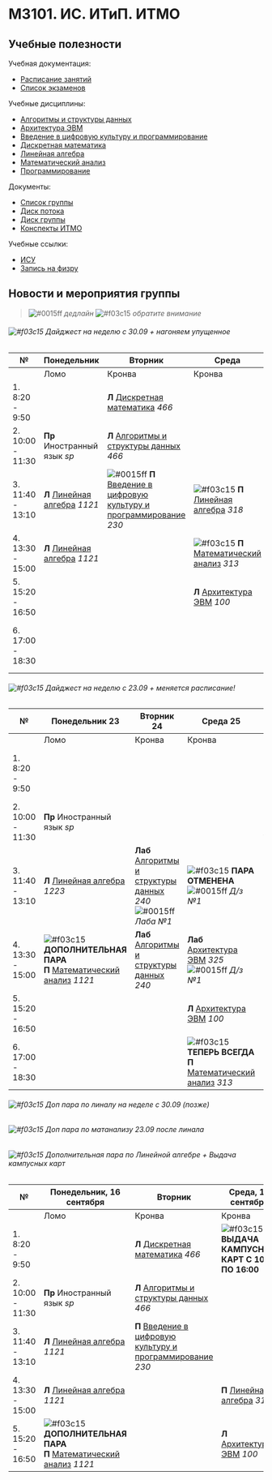 # M3101. ИС. ИТиП. ИТМО

## Учебные полезности

Учебная документация:
* [Расписание занятий](Timetable.md#Расписание)
* [Список экзаменов](Timetable.md#Экзамены)

Учебные дисциплины:
* [Алгоритмы и структуры данных](Subjects/Algorithms.md)
* [Архитектура ЭВМ](Subjects/ComputerArchitecture.md)
* [Введение в цифровую культуру и программирование](Subjects/DigitalCultureIntroduction.md)
* [Дискретная математика](Subjects/DiscreteMathematics.md)
* [Линейная алгебра](Subjects/LinearAlgebra.md)
* [Математический анализ](Subjects/MathematicalAnalysis.md)
* [Программирование](Subjects/Programming.md)

Документы:
* [Список группы](GroupList.md)
* [Диск потока](https://drive.google.com/drive/folders/1fC6WB74TOPxm7cGoJRpLWFFAYl6r1nQl)
* [Диск группы](https://drive.google.com/drive/folders/1-vDZS3wehIW1l_QkGFHEEHH3K2wVaMKx)
* [Конспекты ИТМО](http://neerc.ifmo.ru/wiki/)

Учебные ссылки:
* [ИСУ](https://isu.ifmo.ru/)
* [Запись на физру](https://isu.ifmo.ru/pls/apex/f?p=2153:15:108337501947348::NO:RP,3::)

## Новости и мероприятия группы

> ![#0015ff](https://placehold.it/15/0015ff/000000?text=+) *дедлайн*  ![#f03c15](https://placehold.it/15/f03c15/000000?text=+) *обратите внимание*

###### ![#f03c15](https://placehold.it/15/f03c15/000000?text=+) Дайджест на неделю с 30.09 + нагоняем упущенное

|№| Понедельник | Вторник | Среда | Четверг | Пятница | Суббота |
| ----- | ------ |------ |------ |------ |------ |------ |
| | Ломо | Кронва | Кронва | Ломо | Кронва | Кронва |
| 1. 8:20 - 9:50 | | **Л** [Дискретная математика](Subjects/DiscreteMathematics.md) *466* | | | - | ![#0015ff](https://placehold.it/15/0015ff/000000?text=+) **Лаб** [Программирование](Subjects/Programming.md) *237* |
| 2. 10:00 - 11:30| **Пр** Иностранный язык *sp* | **Л** [Алгоритмы и структуры данных](Subjects/Algorithms.md) *466* | | **Пр** Иностранный язык *sp* | **Л** [Программирование](Subjects/Programming.md) *285* | ![#0015ff](https://placehold.it/15/0015ff/000000?text=+) **Лаб** [Дискретная математика](Subjects/DiscreteMathematics.md) *236* |
| 3. 11:40 - 13:10| **Л** [Линейная алгебра](Subjects/LinearAlgebra.md) *1121* | ![#0015ff](https://placehold.it/15/0015ff/000000?text=+) **П** [Введение в цифровую культуру и программирование](Subjects/DigitalCultureIntroduction.md) *230* | ![#f03c15](https://placehold.it/15/f03c15/000000?text=+) **П** [Линейная алгебра](Subjects/LinearAlgebra.md) *318* | | **Л** [Математический анализ](Subjects/MathematicalAnalysis.md) *285* | |
| 4. 13:30 - 15:00| **Л** [Линейная алгебра](Subjects/LinearAlgebra.md) *1121* | |  ![#f03c15](https://placehold.it/15/f03c15/000000?text=+) **П** [Математический анализ](Subjects/MathematicalAnalysis.md) *313* | ![#f03c15](https://placehold.it/15/f03c15/000000?text=+) **МЕДОСМОТР** <br/>Берите 086у, приписные. |  | |
| 5. 15:20 - 16:50 | | | **Л** [Архитектура ЭВМ](Subjects/ComputerArchitecture.md) *100* | | | |
| 6. 17:00 - 18:30 | | | | ![#f03c15](https://placehold.it/15/f03c15/000000?text=+) **АКТОВЫЙ ЗАЛ (КРОНВА)** <br/>О стипендиях | | |


###### ![#f03c15](https://placehold.it/15/f03c15/000000?text=+) Дайджест на неделю с 23.09 + меняется расписание!

|№| Понедельник 23| Вторник 24| Среда 25| Четверг 26| Пятница 27| Суббота 28|
| ------ | ------ |------ |------ |------ |------ |------ |
|  | Ломо | Кронва | Кронва | Ломо | Кронва | Кронва |
| 1. 8:20 - 9:50 | | | | | **Л** [Введение в цифровую культуру и программирование](Subjects/DigitalCultureIntroduction.md) *466* | **Лаб** [Программирование](Subjects/Programming.md) *237* |
| 2. 10:00 - 11:30 | **Пр** Иностранный язык *sp* | | | **Пр** Иностранный язык *sp* | **Л** [Программирование](Subjects/Programming.md) *285* | **Лаб** [Дискретная математика](Subjects/DiscreteMathematics.md) *236* ![#0015ff](https://placehold.it/15/0015ff/000000?text=+) *Д/з №2* |
| 3. 11:40 - 13:10 | **Л** [Линейная алгебра](Subjects/LinearAlgebra.md) *1223* | **Лаб** [Алгоритмы и структуры данных](Subjects/Algorithms.md) *240* ![#0015ff](https://placehold.it/15/0015ff/000000?text=+) *Лаба №1* |  ![#f03c15](https://placehold.it/15/f03c15/000000?text=+) **ПАРА ОТМЕНЕНА** ![#0015ff](https://placehold.it/15/0015ff/000000?text=+) *Д/з №1* | | **Л** [Математический анализ](Subjects/MathematicalAnalysis.md) *285* | |
| 4. 13:30 - 15:00 |![#f03c15](https://placehold.it/15/f03c15/000000?text=+) **ДОПОЛНИТЕЛЬНАЯ ПАРА** <br/> **П** [Математический анализ](Subjects/MathematicalAnalysis.md) *1121* | **Лаб** [Алгоритмы и структуры данных](Subjects/Algorithms.md) *240* | **Лаб** [Архитектура ЭВМ](Subjects/ComputerArchitecture.md) *325* ![#0015ff](https://placehold.it/15/0015ff/000000?text=+) *Д/з №1* | | | |
| 5. 15:20 - 16:50 | | | **Л** [Архитектура ЭВМ](Subjects/ComputerArchitecture.md) *100* | | | |
| 6. 17:00 - 18:30 | | |![#f03c15](https://placehold.it/15/f03c15/000000?text=+) **ТЕПЕРЬ ВСЕГДА** <br/> **П** [Математический анализ](Subjects/MathematicalAnalysis.md) *313* | | | |

###### ![#f03c15](https://placehold.it/15/f03c15/000000?text=+) Доп пара по линалу на неделе с 30.09 (позже)

###### ![#f03c15](https://placehold.it/15/f03c15/000000?text=+) Доп пара по матанализу 23.09 после линала

###### ![#f03c15](https://placehold.it/15/f03c15/000000?text=+) Дополнительная пара по Линейной алгебре + Выдача кампусных карт

|№| Понедельник, **16 сентября** | Вторник | Среда, **18 сентября** | Четверг | Пятница | Суббота |
| ----- | ------ |------ |------ |------ |------ |------ |
| | Ломо | Кронва | Кронва | Ломо | Кронва | Кронва |
| 1. 8:20 - 9:50 | | **Л** [Дискретная математика](Subjects/DiscreteMathematics.md) *466* | ![#f03c15](https://placehold.it/15/f03c15/000000?text=+) **ВЫДАЧА КАМПУСНЫХ КАРТ С 10:00 ПО 16:00**  | | - | **Лаб** [Программирование](Subjects/Programming.md) *237* |
| 2. 10:00 - 11:30| **Пр** Иностранный язык *sp* | **Л** [Алгоритмы и структуры данных](Subjects/Algorithms.md) *466* | | **Пр** Иностранный язык *sp* | **Л** [Программирование](Subjects/Programming.md) *285* | **Лаб** [Дискретная математика](Subjects/DiscreteMathematics.md) *236* |
| 3. 11:40 - 13:10| **Л** [Линейная алгебра](Subjects/LinearAlgebra.md) *1121* | **П** [Введение в цифровую культуру и программирование](Subjects/DigitalCultureIntroduction.md) *230* | | | **Л** [Математический анализ](Subjects/MathematicalAnalysis.md) *285* | |
| 4. 13:30 - 15:00| **Л** [Линейная алгебра](Subjects/LinearAlgebra.md) *1121* | | **П** [Линейная алгебра](Subjects/LinearAlgebra.md) *313* | | **П** [Математический анализ](Subjects/MathematicalAnalysis.md) *318* | |
| 5. 15:20 - 16:50 | ![#f03c15](https://placehold.it/15/f03c15/000000?text=+) **ДОПОЛНИТЕЛЬНАЯ ПАРА** <br/> **П** [Математический анализ](Subjects/MathematicalAnalysis.md) *1121* | | **Л** [Архитектура ЭВМ](Subjects/ComputerArchitecture.md) *100* | | | |
